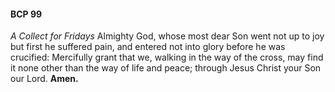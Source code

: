 #### BCP 99
_A Collect for Fridays_
Almighty God, whose most dear Son went not up to joy but first he suffered pain, and entered not into glory before he was crucified: Mercifully grant that we, walking in the way of the cross, may find it none other than the way of life and peace; through Jesus Christ your Son our Lord. **Amen.**
